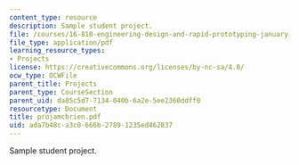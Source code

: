 ```yaml
---
content_type: resource
description: Sample student project.
file: /courses/16-810-engineering-design-and-rapid-prototyping-january-iap-2007/ada7b48ca3c0666b27891235ed462837_projamcbrien.pdf
file_type: application/pdf
learning_resource_types:
- Projects
license: https://creativecommons.org/licenses/by-nc-sa/4.0/
ocw_type: OCWFile
parent_title: Projects
parent_type: CourseSection
parent_uid: da85c5d7-7134-040b-6a2e-5ee2360ddff0
resourcetype: Document
title: projamcbrien.pdf
uid: ada7b48c-a3c0-666b-2789-1235ed462837
---
```

Sample student project.